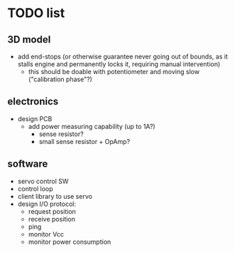 # TODO list

## 3D model
* add end-stops (or otherwise guarantee never going out of bounds, as it stalls engine and permanently locks it, requiring manual intervention)
  - this should be doable with potentiometer and moving slow ("calibration phase"?)

## electronics
* design PCB
  * add power measuring capability (up to 1A?)
    * sense resistor?
    * small sense resistor + OpAmp?

## software
* servo control SW
* control loop
* client library to use servo
* design I/O protocol:
  * request position
  * receive position
  * ping
  * monitor Vcc
  * monitor power consumption
